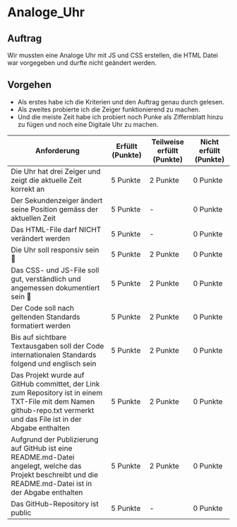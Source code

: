 # Analoge_Uhr

## Auftrag
Wir mussten eine Analoge Uhr mit JS und CSS erstellen, die HTML Datei war vorgegeben und durfte nicht geändert werden.

## Vorgehen
- Als erstes habe ich die Kriterien und den Auftrag genau durch gelesen.
- Als zweites probierte ich die Zeiger funktionierend zu machen.
- Und die meiste Zeit habe ich probiert noch Punke als Ziffernblatt hinzu zu fügen und noch eine Digitale Uhr zu machen.

| **Anforderung**                                                   | **Erfüllt** (Punkte) | **Teilweise erfüllt** (Punkte) | **Nicht erfüllt** (Punkte) |
|--------------------------------------------------------------------|----------------------|---------------------------------|----------------------------|
| Die Uhr hat drei Zeiger und zeigt die aktuelle Zeit korrekt an     | 5 Punkte            | 2 Punkte                        | 0 Punkte                   |
| Der Sekundenzeiger ändert seine Position gemäss der aktuellen Zeit | 5 Punkte            | -                               | 0 Punkte                   |
| Das HTML-File darf NICHT verändert werden                          | 5 Punkte            | -                               | 0 Punkte                   |
| Die Uhr soll responsiv sein 📱                                     | 5 Punkte            | 2 Punkte                        | 0 Punkte                   |
| Das CSS- und JS-File soll gut, verständlich und angemessen dokumentiert sein 📓 | 5 Punkte            | 2 Punkte                        | 0 Punkte                   |
| Der Code soll nach geltenden Standards formatiert werden           | 5 Punkte            | 2 Punkte                        | 0 Punkte                   |
| Bis auf sichtbare Textausgaben soll der Code internationalen Standards folgend und englisch sein | 5 Punkte            | 2 Punkte                        | 0 Punkte                   |
| Das Projekt wurde auf GitHub committet, der Link zum Repository ist in einem TXT-File mit dem Namen github-repo.txt vermerkt und das File ist in der Abgabe enthalten | 5 Punkte | 2 Punkte                        | 0 Punkte                   |
| Aufgrund der Publizierung auf GitHub ist eine README.md-Datei angelegt, welche das Projekt beschreibt und die README.md-Datei ist in der Abgabe enthalten | 5 Punkte | 2 Punkte                        | 0 Punkte                   |
| Das GitHub-Repository ist public                                   | 5 Punkte            | -                               | 0 Punkte                   |
